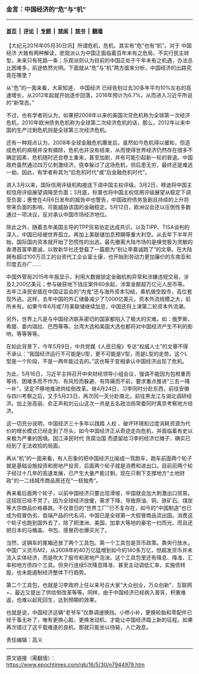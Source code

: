 ### 金言：中国经济的“危”与“机”

---

#### [首页](../../../..?n7944979) &nbsp;|&nbsp; [评论](../../../../../epoch-comment?n7944979) &nbsp;|&nbsp; [专题](../../../../../epoch-special?n7944979) &nbsp;|&nbsp; [禁闻](../../../../../epoch-news?n7944979) &nbsp;|&nbsp; [禁书](../../../../../books?n7944979) &nbsp;|&nbsp; [翻墙](https://github.com/gfw-breaker/nogfw/blob/master/README.md?n7944979)


<div class="post_content" id="artbody" itemprop="articleBody">
 <!-- article content begin -->
 <p>
  【大纪元2016年05月30日讯】所谓危机，危机，其实有“危”也有“机”。对于
  <ok href="https://www.epochtimes.com/gb/tag/%E4%B8%AD%E5%9B%BD%E7%BB%8F%E6%B5%8E.html">
   中国经济
  </ok>
  大致有两种解读，悲观派认为中国正面临着百年未有之危局，不实行民主转型，未来只有死路一条；乐观派则认为目前的中国正处于千年未有之机遇，办法总比困难多，前途依然光明。下面就从“危”与“机”两方面来分析，中国经济的出路究竟在哪里？
 </p>
 <p>
  从“危”的一面来看，大家知道，
  <ok href="https://www.epochtimes.com/gb/tag/%E4%B8%AD%E5%9B%BD%E7%BB%8F%E6%B5%8E.html">
   中国经济
  </ok>
  已经告别过去30多年平均10%左右的高速增长，从2012年起就开始逐步回落，2016年预计为6.7%。从而进入习近平所说的“新常态。”
 </p>
 <p>
  不过，也有学者则认为，如果把2008年以来的美国次贷危机称为全球第一次经济危机，2010年欧洲债务危机称为全球第二次经济危机的话，那么，2012年以来中国的生产过剩危机则是全球第三次经济危机。
 </p>
 <p>
  还有一种观点认为，2008年全球金融危机爆发后，虽然如今危机得以缓和，但造成危机的病根并没有摘除，危机也并没有结束，从而使得世界经济仍然存在很多不确定因素，危机随时还会卷土重来，甚至加剧，并有可能引起新一轮的衰退。中国政府虽然通过四万亿刺激经济，侥幸躲过了这场危机，但后患无穷，最终还是难逃一劫。因此，有学者称其为“后危机时代”或“后金融危机时代”。
 </p>
 <p>
  进入3月以来，国际信用评级机构接连下调中国主权评级。3月2日，穆迪将中国主权信用评级展望调降至负面；3月底，标普也将中国主权信用评级展望从稳定下调至负面；惠誉在4月6日发布的报告中也警告，中国政府债务急剧且持续的上升将带来负面的影响，可能威胁该国的金融稳定。5月12日，欧洲议会还以压倒性多数通过一项决议，反对承认中国市场经济地位。
 </p>
 <p>
  除此之外，随着去年美国主导的TPP贸易协定达成共识，以及TIPP、TISA谈判的深入，中国已经被世界孤立。再加上美联储加息预期等重大利空。从去年下半年开始，国际国内资本就开始了恐慌性的出逃。最先撤离大陆市场的是嗅觉极为灵敏的香港首富李嘉诚，以致新华社还登载了一篇题为“别让李嘉诚跑了”的文章。在大陆拥有超过100万员工的台资代工企业富士康，也开始到劳动力更加廉价的东南亚和印度去办厂……
 </p>
 <p>
  中国外管局2015年年报显示，利用大数据锁定金融机构异常和涉嫌违规交易，涉及2,200亿美元；参与破获地下钱庄案件60余起，涉案金额超万亿元人民币等。去年江泽民安插在中国证监会的“内鬼”还与海外资本勾结，乘机做空股市，高位套现外逃。这样，去年中国的外汇储备减少了7,000亿美元，资本外流规模之大，前所未有。如果今年6月或7月美联储继续加息，中国还将上演第二轮资本外流潮。
 </p>
 <p>
  另外，世界上凡是与中国经济联系密切的国家都陷入了极大的灾难。如：俄罗斯、希腊、委内瑞拉、巴西等等。台湾大选和美国大选也都将对中国经济产生不利的影响，等等等等。
 </p>
 <p>
  在如此背景下，今年5月9日，中共党媒《人民日报》专访“权威人士”的文章不得不承认：“我国经济运行不可能是U型，更不可能是V型，而是L型的走势。这个L型是一个阶段，不是一两年能过去的。”这也等于变相承认中国经济出现了危机。
 </p>
 <p>
  为此，5月16日，习近平主持召开中央财经领导小组会议，强调不能因为包袱重而等待、困难多而不作为、有风险而躲避、有阵痛而不前，要求重点推进“三去一降一补”，坚定不移地推进供给侧改革。继4月24日，习李同时分赴东西，前往安徽与四川考察之后，又于5月23日，再次同一天分赴南北，前往黑龙江与湖北调研经济。加上张高丽、俞正声和刘云山这次一共是五名政治局常委同时离京考察地方经济。
 </p>
 <p>
  这一切充分说明，中国经济三十多年以践踏
  <ok href="https://www.epochtimes.com/gb/tag/%E4%BA%BA%E6%9D%83.html">
   人权
  </ok>
  、破坏环境和过度消耗资源为代价的增长模式已经走到了尽头，如今中国经济正从奇迹走向危机，并面临着有史以来极为严重的困境。因江泽民时代
  <ok href="https://www.epochtimes.com/gb/tag/%E8%B4%AA%E8%85%90%E6%B2%BB%E5%9B%BD.html">
   贪腐治国
  </ok>
  而遗留给习李的经济烂摊子，确实已经到了无法收拾的局面。
 </p>
 <p>
  再从“机”的一面来看，有人形象的把中国经济比喻成一驾跑车，跑车前面两个轮子就是基础设施投资和房地产投资，后面两个轮子就是消费和进出口。目前前两个轮子经过十几年的高速发展，已产生大量产能过剩，现在只剩下支撑地方“土地财政”的一二线城市商品房还在“一枝独秀”。
 </p>
 <p>
  再来看后面两个轮子，以前中国经济只要出现滑坡，中国就会加大刺激出口贸易。这招现已经不灵了。因为全球经济放缓，需求下降，导致原油、铜、铁矿石、煤炭等大宗商品价格暴跌。不仅昔日的“世界工厂”已不复存在，如今的“中国制造”也已成为假冒伪劣、低端产品的代名词，中国已是全球第一大假冒商品流出国。消费这个轮子也跑到国外去了，除了把澳洲、美国、加拿大等地的豪宅一扫而光、而且还把日本的马桶盖、书包、感冒药也爆买光了。
 </p>
 <p>
  当然，这辆车的尾箱还放了两个工具包。第一个工具包是货币政策。靠央行放水，中国广义货币M2，从2008年的40万亿猛增到如今的140多万亿，但超发货币并未流入实体经济，而是吹大了股市和房地产泡沫。这个工具包里还有降息、降准、汇率和地方债四个工具。但央行连续5次降息降准、甚至主动调低汇率，实施债转股，也未能遏制经济整体下行趋势。
 </p>
 <p>
  第二个工具包，也就是习李政府上任以来号召大家“大众创业，万众创新”、互联网+、最近又提出了供给侧改革等等。同样，由于中国经济已经病入膏肓，积重难返，也难以起死回生，达到预期的效果。
 </p>
 <p>
  也就是说，中国经济这辆“老爷车”仅靠调速换挡，小修小补，更换轮胎和零配件已经于事无补了，唯有更换心脏，更换发动机，才能让中国经济踏上新的征程。如果再次错过了这千载难逢的良机，那就只能坐以待毙，人亡政息。
 </p>
 <p>
  责任编辑：高义
 </p>
 <!-- article content end -->
 <div id="below_article_ad">
 </div>
</div>


---

原文链接（需翻墙）：https://www.epochtimes.com/gb/16/5/30/n7944979.htm